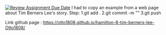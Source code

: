 [![Review Assignment Due Date](https://classroom.github.com/assets/deadline-readme-button-24ddc0f5d75046c5622901739e7c5dd533143b0c8e959d652212380cedb1ea36.svg)](https://classroom.github.com/a/beaczqnd)
I had to copy an example from a web page about Tim Berners Lee's story.
Step:
1.git add .
2.git commit -m ""
3.git push

Link github page : https://otto1808.github.io/hamilton-8-tim-berners-lee-Otto1808/
